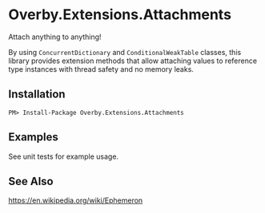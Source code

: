 # Overby.Extensions.Attachments
Attach anything to anything!

By using `ConcurrentDictionary` and `ConditionalWeakTable` classes, this library provides extension methods that allow attaching values to reference type instances with thread safety and no memory leaks.

## Installation

```
PM> Install-Package Overby.Extensions.Attachments
```

## Examples

See unit tests for example usage.

## See Also
https://en.wikipedia.org/wiki/Ephemeron
